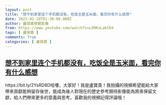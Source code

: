 ```yaml
---
layout: post
title: "想不到家里连个手机都没有，吃饭全是玉米面，看完你有什么感想"
date: 2023-02-18T01:30:08.000Z
author: 盧保貴視覺影像
from: https://www.youtube.com/watch?v=L99KvLaktD4
tags: [ 盧保貴 ]
comments: True
categories: [ 盧保貴 ]
---
```

<!--1676683808000-->
[想不到家里连个手机都没有，吃饭全是玉米面，看完你有什么感想](https://www.youtube.com/watch?v=L99KvLaktD4)
------

<div>
https://bit.ly/2YsRD8D哈嘍，大家好！我是盧寶貴！我拍攝的視頻希望能給大家帶來貢獻能夠留存後世，能成為後人對現在的歷史參考期待影像能為將來保留文獻，給人們帶來更多的意義與思考。喜歡我的視頻記得評論哦！
</div>
